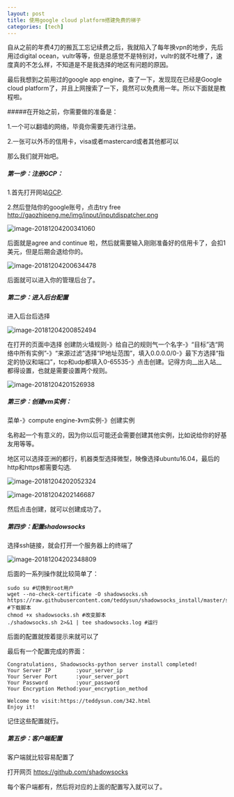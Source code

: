 ```yaml
---
layout: post
title: 使用google cloud platform搭建免费的梯子
categories: [tech]
---
```


自从之前的年费4刀的搬瓦工忘记续费之后，我就陷入了每年换vpn的地步，先后用过digital ocean，vultr等等，但是总感觉不是特别对，vultr的就不吐槽了，速度真的不怎么样，不知道是不是我选择的地区有问题的原因。

最后我想到之前用过的google app engine，查了一下，发现现在已经是Google cloud platform了，并且上网搜索了一下，竟然可以免费用一年。所以下面就是教程啦。

#####在开始之前，你需要做的准备是：

1.一个可以翻墙的网络，毕竟你需要先进行注册。

2.一张可以外币的信用卡，visa或者mastercard或者其他都可以

那么我们就开始吧。

##### 第一步：注册GCP：

1.首先打开网站[GCP](https://cloud.google.com/). 

2.然后登陆你的google账号，点击try free http://gaozhipeng.me/img/input/inputdispatcher.png

![image-20181204200341060](http://gaozhipeng.me/img/image-20181204200341060-3925021.png)



后面就是agree and continue 啦，然后就需要输入刚刚准备好的信用卡了，会扣1美元，但是后期会退给你的。

![image-20181204200634478](http://gaozhipeng.me/img/image-20181204200634478-3925194.png)

后面就可以进入你的管理后台了。

##### 第二步：进入后台配置

进入后台后选择

![image-20181204200852494](/img/image-20181204200852494-3925332.png)



在打开的页面中选择 创建防火墙规则-》给自己的规则气一个名字-》“目标”选“网络中所有实例”-》“来源过滤”选择“IP地址范围”，填入0.0.0.0/0-》最下方选择“指定的协议和端口”，tcp和udp都填入0-65535-》点击创建。记得方向__出入站__都得设置，也就是需要设置两个规则。

![image-20181204201526938](/img/image-20181204201526938-3925726.png)

##### 第三步：创建vm实例：

菜单-》compute engine-》vm实例-》创建实例

名称起一个有意义的，因为你以后可能还会需要创建其他实例，比如说给你的好基友用等等。

地区可以选择亚洲的都行，机器类型选择微型，映像选择ubuntu16.04，最后的http和https都需要勾选.

![image-20181204202052324](/img/image-20181204202052324-3926052.png)

![image-20181204202146687](/img/image-20181204202146687-3926106.png)

然后点击创建，就可以创建成功了。

##### 第四步：配置shadowsocks

选择ssh链接，就会打开一个服务器上的终端了

![image-20181204202348809](/img/image-20181204202348809-3926228.png)

后面的一系列操作就比较简单了：

```shell
sudo su #切换到root用户
wget --no-check-certificate -O shadowsocks.sh https://raw.githubusercontent.com/teddysun/shadowsocks_install/master/shadowsocks.sh #下载脚本
chmod +x shadowsocks.sh #改变脚本
./shadowsocks.sh 2>&1 | tee shadowsocks.log #运行
```

后面的配置就按着提示来就可以了

最后有一个配置完成的界面：

```shell
Congratulations, Shadowsocks-python server install completed!
Your Server IP        :your_server_ip
Your Server Port      :your_server_port
Your Password         :your_password
Your Encryption Method:your_encryption_method

Welcome to visit:https://teddysun.com/342.html
Enjoy it!
```

记住这些配置就行。

##### 第五步：客户端配置

客户端就比较容易配置了

打开网页 https://github.com/shadowsocks 

每个客户端都有，然后将对应的上面的配置写入就可以了。

